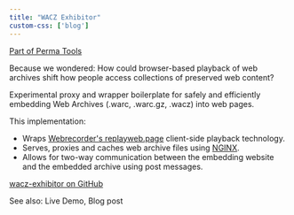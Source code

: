 ```yaml
---
title: "WACZ Exhibitor"
custom-css: ['blog']
---
```


[Part of Perma Tools](https://tools.perma.cc/)

Because we wondered: How could browser-based playback of web archives shift how people access collections of preserved web content?

Experimental proxy and wrapper boilerplate for safely and efficiently embedding Web Archives (.warc, .warc.gz, .wacz) into web pages.

This implementation:

* Wraps [Webrecorder's replayweb.page](https://replayweb.page/docs/embedding) client-side playback technology.
* Serves, proxies and caches web archive files using [NGINX](https://www.nginx.com/).
* Allows for two-way communication between the embedding website and the embedded archive using post messages.

[wacz-exhibitor on GitHub](https://github.com/harvard-lil/wacz-exhibitor)

See also: Live Demo, Blog post